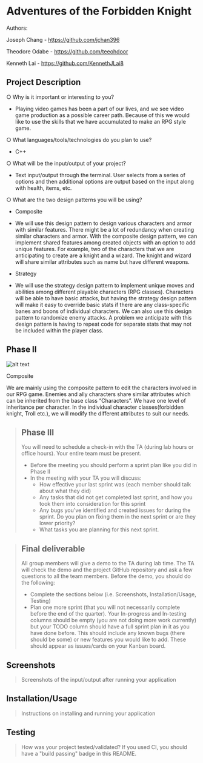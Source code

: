 # Adventures of the Forbidden Knight
 
Authors: 

Joseph Chang - https://github.com/jchan396

Theodore Odabe - https://github.com/teeohdoor

Kenneth Lai - https://github.com/KennethJLai8
 

## Project Description
○ Why is it important or interesting to you? 

   - Playing video games has been a part of our lives, and we see video game production as a possible career path. Because of this we would like to use
     the skills that we have accumulated to make an RPG style game.

○ What languages/tools/technologies do you plan to use? 

   - C++

○ What will be the input/output of your project?

   - Text input/output through the terminal. User selects from a series of options and then additional options are output based on the input along with health,      items, etc.

○ What are the two design patterns you will be using?

   - Composite

   - We will use this design pattern to design various characters and armor with similar features. There might be a lot of redundancy when creating similar          characters and armor. With the composite design pattern, we can implement shared features among created objects with an option to add unique features.          For example, two of the characters that we are anticipating to create are a knight and a wizard. The knight and wizard will share similar                      attributes such as name but have different weapons.

   - Strategy

   - We will use the strategy design pattern to implement unique moves and abilities among different playable characters (RPG classes). Characters will be able      to have basic attacks, but having the strategy design pattern will make it easy to override basic stats if there are any class-specific banes and boons of      individual characters. We can also use this design pattern to randomize enemy attacks. A problem we anticipate with this design pattern is having to            repeat code for separate stats that may not be included within the player class.  


  ## Phase II
  ![alt text](https://imgur.com/o0v5Nqb)
  
  Composite

We are mainly using the composite pattern to edit the characters involved in our RPG game. Enemies and ally characters share similar attributes which can be inherited from the base class “Characters”. We have one level of inheritance per character. In the individual character classes(forbidden knight, Troll etc.), we will modify the different attributes to suit our needs.


 
 > ## Phase III
 > You will need to schedule a check-in with the TA (during lab hours or office hours). Your entire team must be present. 
 > * Before the meeting you should perform a sprint plan like you did in Phase II
 > * In the meeting with your TA you will discuss: 
 >   - How effective your last sprint was (each member should talk about what they did)
 >   - Any tasks that did not get completed last sprint, and how you took them into consideration for this sprint
 >   - Any bugs you've identified and created issues for during the sprint. Do you plan on fixing them in the next sprint or are they lower priority?
 >   - What tasks you are planning for this next sprint.

 > ## Final deliverable
 > All group members will give a demo to the TA during lab time. The TA will check the demo and the project GitHub repository and ask a few questions to all the team members. 
 > Before the demo, you should do the following:
 > * Complete the sections below (i.e. Screenshots, Installation/Usage, Testing)
 > * Plan one more sprint (that you will not necessarily complete before the end of the quarter). Your In-progress and In-testing columns should be empty (you are not doing more work currently) but your TODO column should have a full sprint plan in it as you have done before. This should include any known bugs (there should be some) or new features you would like to add. These should appear as issues/cards on your Kanban board. 
 
 ## Screenshots
 > Screenshots of the input/output after running your application
 ## Installation/Usage
 > Instructions on installing and running your application
 ## Testing
 > How was your project tested/validated? If you used CI, you should have a "build passing" badge in this README.
 
